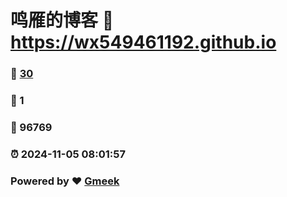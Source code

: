 # 鸣雁的博客 :link: https://wx549461192.github.io 
### :page_facing_up: [30](https://wx549461192.github.io/tag.html) 
### :speech_balloon: 1 
### :hibiscus: 96769 
### :alarm_clock: 2024-11-05 08:01:57 
### Powered by :heart: [Gmeek](https://github.com/Meekdai/Gmeek)
